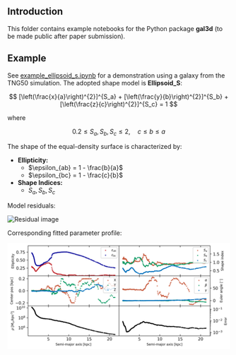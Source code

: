## Introduction

This folder contains example notebooks for the Python package **gal3d** (to be made public after paper submission).

## Example

See [example_ellipsoid_s.ipynb](example_ellipsoid_s.ipynb) for a demonstration using a galaxy from the TNG50 simulation. The adopted shape model is **Ellipsoid_S**:

$$
[\left(\frac{x}{a}\right)^{2}]^{S_a} + [\left(\frac{y}{b}\right)^{2}]^{S_b} + [\left(\frac{z}{c}\right)^{2}]^{S_c} = 1
$$

where

$$
0.2 \leq S_a, S_b, S_c \leq 2,\quad c \leq b \leq a
$$

The shape of the equal-density surface is characterized by:

- **Ellipticity:**
  - $\epsilon_{ab} = 1 - \frac{b}{a}$
  - $\epsilon_{bc} = 1 - \frac{c}{b}$
- **Shape Indices:**
  - $S_a, S_b, S_c$

Model residuals:

![Residual image](./figure/TNG50-516760-residual.png)

Corresponding fitted parameter profile:

![Profile image](./figure/TNG50-516760-profile.png)